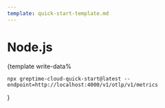 ```yaml
---
template: quick-start-template.md
---
```

# Node.js

<docs-template>

{template write-data%

<!--@include: ../../db-cloud-shared/quick-start/node.md-->

```shell
npx greptime-cloud-quick-start@latest --endpoint=http://localhost:4000/v1/otlp/v1/metrics
```
}

</docs-template>
